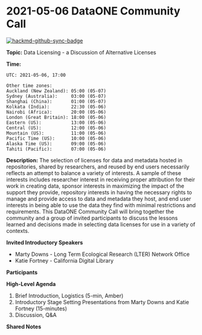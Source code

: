 # 2021-05-06 DataONE Community Call

[![hackmd-github-sync-badge](https://hackmd.io/Za0HfLn0TZuDymkIhcEtuQ/badge)](https://hackmd.io/Za0HfLn0TZuDymkIhcEtuQ)

**Topic:** Data Licensing - a Discussion of Alternative Licenses

**Time:**
```
UTC: 2021-05-06, 17:00

Other time zones:
Auckland (New Zealand): 05:00 (05-07)
Sydney (Australia):     03:00 (05-07)
Shanghai (China):       01:00 (05-07)
Kolkata (India):        22:30 (05-06)
Nairobi (Africa):       20:00 (05-06)
London (Great Britain): 18:00 (05-06)
Eastern (US):           13:00 (05-06)
Central (US):           12:00 (05-06)
Mountain (US):          11:00 (05-06)
Pacific Time (US):      10:00 (05-06)
Alaska Time (US):       09:00 (05-06)
Tahiti (Pacific):       07:00 (05-06)

```

**Description:**
The selection of licenses for data and metadata hosted in repositories, shared by researchers, and reused by end users necessarily reflects an attempt to balance a variety of interests. A sample of these interests includes researcher interest in receiving proper attribution for their work in creating data, sponsor interests in maximizing the impact of the support they provide, repository interests in having the necessary rights to manage and provide access to data and metadata they host, and end user interests in being able to use the data they find with minimal restrictions and requirements. This DataONE Community Call will bring together the community and a group of invited participants to discuss the lessons learned and decisions made in selecting data licenses for use in a variety of contexts.

**Invited Introductory Speakers**

* Marty Downs - Long Term Ecological Research (LTER) Network Office
* Katie Fortney - California Digital Library

**Participants**

**High-Level Agenda**

1. Brief Introduction, Logistics (5-min, Amber)
2. Introductory Stage Setting Presentations from Marty Downs and Katie Fortney (15-minutes)
3. Discussion, Q&A

**Shared Notes**


